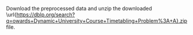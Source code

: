 Download the preprocessed data and unzip the downloaded \url{https://dblp.org/search?q=owards+Dynamic+University+Course+Timetabling+Problem%3A+A}.zip file.
